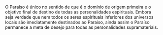 ﻿O Paraíso é único no sentido de que é o domínio de origem primeira e o objetivo final de destino de todas as personalidades espirituais. Embora seja verdade que nem todos os seres espirituais inferiores dos universos locais são imediatamente destinados ao Paraíso, ainda assim o Paraíso permanece a meta de desejo para todas as personalidades supramateriais.